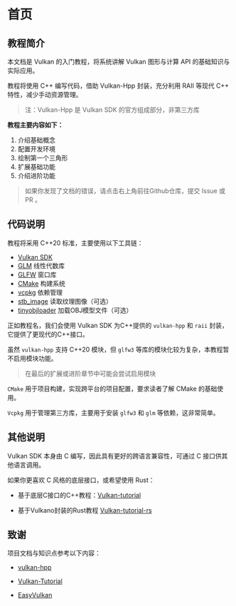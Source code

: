 # **首页**

## **教程简介**

本文档是 Vulkan 的入门教程，将系统讲解 Vulkan 图形与计算 API 的基础知识与实际应用。

教程将使用 C++ 编写代码，借助 Vulkan-Hpp 封装，充分利用 RAII 等现代 C++ 特性，减少手动资源管理。

> 注：Vulkan-Hpp 是 Vulkan SDK 的官方组成部分，非第三方库

**教程主要内容如下：**

1. 介绍基础概念
2. 配置开发环境
3. 绘制第一个三角形
4. 扩展基础功能
5. 介绍进阶功能

> 如果你发现了文档的错误，请点击右上角前往Github仓库，提交 Issue 或 PR 。

## **代码说明**

教程将采用 C++20 标准，主要使用以下工具链：

- [Vulkan SDK](https://lunarg.com/vulkan-sdk/)
- [GLM](http://glm.g-truc.net/) 线性代数库
- [GLFW](http://www.glfw.org/) 窗口库
- [CMake](https://cmake.org/) 构建系统
- [vcpkg](https://vcpkg.io/) 依赖管理
- [stb_image](https://github.com/nothings/stb) 读取纹理图像（可选）
- [tinyobjloader](https://github.com/tinyobjloader/tinyobjloader) 加载OBJ模型文件（可选）

正如教程名，我们会使用 Vulkan SDK 为C++提供的 `vulkan-hpp` 和 `raii` 封装，它提供了更现代的C++接口。

虽然 `vulkan-hpp` 支持 C++20 模块，但 `glfw3` 等库的模块化较为复杂，本教程暂不启用模块功能。

> 在最后的扩展或进阶章节中可能会尝试启用模块

`CMake` 用于项目构建，实现跨平台的项目配置，要求读者了解 CMake 的基础使用。

`Vcpkg` 用于管理第三方库，主要用于安装 `glfw3` 和 `glm` 等依赖，这非常简单。

## **其他说明**

Vulkan SDK 本身由 C 编写，因此具有更好的跨语言兼容性，可通过 C 接口供其他语言调用。

如果你更喜欢 C 风格的底层接口，或希望使用 Rust：

- 基于底层C接口的C++教程：[Vulkan-tutorial](https://vulkan-tutorial.com/)

- 基于Vulkano封装的Rust教程 [Vulkan-tutorial-rs](https://github.com/bwasty/vulkan-tutorial-rs)

## **致谢**

项目文档与知识点参考以下内容：

- [vulkan-hpp](https://github.com/KhronosGroup/Vulkan-Hpp) 

- [Vulkan-Tutorial](https://github.com/Overv/VulkanTutorial) 

- [EasyVulkan](https://easyvulkan.github.io/index.html) 

